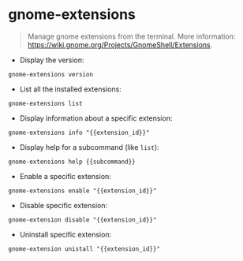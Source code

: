 # gnome-extensions

> Manage gnome extensions from the terminal.
> More information: <https://wiki.gnome.org/Projects/GnomeShell/Extensions>.

- Display the version:

`gnome-extensions version`

- List all the installed extensions:

`gnome-extensions list`

- Display information about a specific extension:

`gnome-extensions info "{{extension_id}}"`

- Display help for a subcommand (like `list`):

`gnome-extensions help {{subcommand}}`

- Enable a specific extension:

`gnome-extensions enable "{{extension_id}}"`

- Disable specific extension:

`gnome-extension disable "{{extension_id}}"`

- Uninstall specific extension:

`gnome-extension unistall "{{extension_id}}"`
